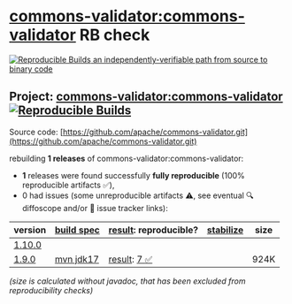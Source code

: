 [commons-validator:commons-validator](https://central.sonatype.com/artifact/commons-validator/commons-validator/versions) RB check
=======

[![Reproducible Builds](https://reproducible-builds.org/images/logos/rb.svg) an independently-verifiable path from source to binary code](https://reproducible-builds.org/)

## Project: [commons-validator:commons-validator](https://central.sonatype.com/artifact/commons-validator/commons-validator/versions) [![Reproducible Builds](https://img.shields.io/endpoint?url=https://raw.githubusercontent.com/jvm-repo-rebuild/reproducible-central/master/content/org/apache/commons/commons-validator/badge.json)](https://github.com/jvm-repo-rebuild/reproducible-central/blob/master/content/org/apache/commons/commons-validator/README.md)

Source code: [https://github.com/apache/commons-validator.git](https://github.com/apache/commons-validator.git)

rebuilding **1 releases** of commons-validator:commons-validator:
- **1** releases were found successfully **fully reproducible** (100% reproducible artifacts :white_check_mark:),
- 0 had issues (some unreproducible artifacts :warning:, see eventual :mag: diffoscope and/or :memo: issue tracker links):

| version | [build spec](/BUILDSPEC.md) | [result](https://reproducible-builds.org/docs/jvm/): reproducible? | [stabilize](https://github.com/google/oss-rebuild/blob/main/cmd/stabilize/README.md) | size |
| -- | --------- | ------ | ------ | -- |
| [1.10.0](https://central.sonatype.com/artifact/commons-validator/commons-validator/1.10.0/pom) | | | |
| [1.9.0](https://central.sonatype.com/artifact/commons-validator/commons-validator/1.9.0/pom) | [mvn jdk17](commons-validator-1.9.0.buildspec) | [result](commons-validator-1.9.0.buildinfo): [7 :white_check_mark: ](commons-validator-1.9.0.buildcompare) | | 924K |

<i>(size is calculated without javadoc, that has been excluded from reproducibility checks)</i>
